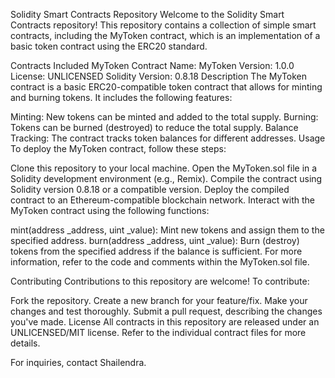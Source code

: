 Solidity Smart Contracts Repository
Welcome to the Solidity Smart Contracts repository! This repository contains a collection of simple smart contracts, including the MyToken contract, which is an implementation of a basic token contract using the ERC20 standard.

Contracts Included
MyToken
Contract Name: MyToken
Version: 1.0.0
License: UNLICENSED
Solidity Version: 0.8.18
Description
The MyToken contract is a basic ERC20-compatible token contract that allows for minting and burning tokens. It includes the following features:

Minting: New tokens can be minted and added to the total supply.
Burning: Tokens can be burned (destroyed) to reduce the total supply.
Balance Tracking: The contract tracks token balances for different addresses.
Usage
To deploy the MyToken contract, follow these steps:

Clone this repository to your local machine.
Open the MyToken.sol file in a Solidity development environment (e.g., Remix).
Compile the contract using Solidity version 0.8.18 or a compatible version.
Deploy the compiled contract to an Ethereum-compatible blockchain network.
Interact with the MyToken contract using the following functions:

mint(address _address, uint _value): Mint new tokens and assign them to the specified address.
burn(address _address, uint _value): Burn (destroy) tokens from the specified address if the balance is sufficient.
For more information, refer to the code and comments within the MyToken.sol file.

Contributing
Contributions to this repository are welcome! To contribute:

Fork the repository.
Create a new branch for your feature/fix.
Make your changes and test thoroughly.
Submit a pull request, describing the changes you've made.
License
All contracts in this repository are released under an UNLICENSED/MIT license. Refer to the individual contract files for more details.

For inquiries, contact Shailendra.
